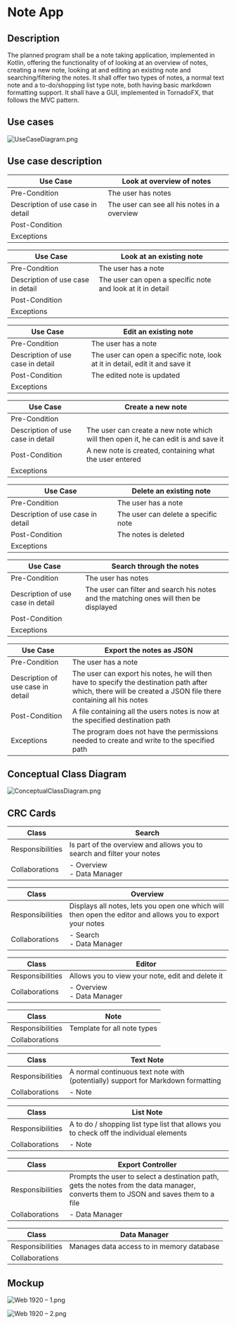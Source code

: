 # Note App

## Description

The planned program shall be a note taking application, implemented in Kotlin, offering the functionality of of looking at an overview of notes, creating a new note, looking at and editing an existing note and searching/filtering the notes. It shall offer two types of notes, a normal text note and a to-do/shopping list type note, both having basic markdown formatting support. It shall have a GUI, implemented in TornadoFX, that follows the MVC pattern.

## Use cases

![UseCaseDiagram.png](./images/UseCaseDiagram.png)

## Use case description

| Use Case                          | Look at overview of notes                    |
| --------------------------------- | -------------------------------------------- |
| Pre-Condition                     | The user has notes                           |
| Description of use case in detail | The user can see all his notes in a overview |
| Post-Condition                    |                                              |
| Exceptions                        |                                              |

| Use Case                          | Look at an existing note                                   |
| --------------------------------- | ---------------------------------------------------------- |
| Pre-Condition                     | The user has a note                                        |
| Description of use case in detail | The user can open a specific note and look at it in detail |
| Post-Condition                    |                                                            |
| Exceptions                        |                                                            |

| Use Case                          | Edit an existing note                                        |
| --------------------------------- | ------------------------------------------------------------ |
| Pre-Condition                     | The user has a note                                          |
| Description of use case in detail | The user can open a specific note, look at it in detail, edit it and save it |
| Post-Condition                    | The edited note is updated                                   |
| Exceptions                        |                                                              |

| Use Case                          | Create a new note                                            |
| --------------------------------- | ------------------------------------------------------------ |
| Pre-Condition                     |                                                              |
| Description of use case in detail | The user can create a new note which will then open it, he can edit is and save it |
| Post-Condition                    | A new note is created, containing what the user entered      |
| Exceptions                        |                                                              |

| Use Case                          | Delete an existing note             |
| --------------------------------- | ----------------------------------- |
| Pre-Condition                     | The user has a note                 |
| Description of use case in detail | The user can delete a specific note |
| Post-Condition                    | The notes is deleted                |
| Exceptions                        |                                     |

| Use Case                          | Search through the notes                                     |
| --------------------------------- | ------------------------------------------------------------ |
| Pre-Condition                     | The user has notes                                           |
| Description of use case in detail | The user can filter and search his notes and the matching ones will then be displayed |
| Post-Condition                    |                                                              |
| Exceptions                        |                                                              |

| Use Case                          | Export the notes as JSON                                     |
| --------------------------------- | ------------------------------------------------------------ |
| Pre-Condition                     | The user has a note                                          |
| Description of use case in detail | The user can export his notes, he will then have to specify the destination path after which, there will be created a JSON file there containing all his notes |
| Post-Condition                    | A file containing all the users notes is now at the specified destination path |
| Exceptions                        | The program does not have the permissions needed to create and write to the specified path |

## Conceptual Class Diagram

![ConceptualClassDiagram.png](./images/ConceptualClassDiagram.png)

## CRC Cards

| Class            | Search                                                       |
| ---------------- | ------------------------------------------------------------ |
| Responsibilities | Is part of the overview and allows you to search and filter your notes |
| Collaborations   | - Overview<br />- Data Manager                               |

| Class            | Overview                                                     |
| ---------------- | ------------------------------------------------------------ |
| Responsibilities | Displays all notes, lets you open one which will then open the editor and allows you to export your notes |
| Collaborations   | - Search<br />- Data Manager                                 |

| Class            | Editor                                           |
| ---------------- | ------------------------------------------------ |
| Responsibilities | Allows you to view your note, edit and delete it |
| Collaborations   | - Overview<br />- Data Manager                   |

| Class            | Note                        |
| ---------------- | --------------------------- |
| Responsibilities | Template for all note types |
| Collaborations   |                             |

| Class            | Text Note                                                    |
| ---------------- | ------------------------------------------------------------ |
| Responsibilities | A normal continuous text note with (potentially) support for Markdown formatting |
| Collaborations   | - Note                                                       |

| Class            | List Note                                                    |
| ---------------- | ------------------------------------------------------------ |
| Responsibilities | A to do / shopping list type list that allows you to check off the individual elements |
| Collaborations   | - Note                                                       |

| Class            | Export Controller                                            |
| ---------------- | ------------------------------------------------------------ |
| Responsibilities | Prompts the user to select a destination path, gets the notes from the data manager, converts them to JSON and saves them to a file |
| Collaborations   | - Data Manager                                               |

| Class            | Data Manager                              |
| ---------------- | ----------------------------------------- |
| Responsibilities | Manages data access to in memory database |
| Collaborations   |                                           |


## Mockup
![Web 1920 – 1.png](./images/OverviewMockup.png)

![Web 1920 – 2.png](./images/ViewerMockup.png )